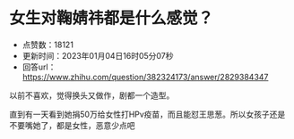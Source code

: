 # 女生对鞠婧祎都是什么感觉？
- 点赞数：18121
- 更新时间：2023年01月04日16时05分07秒
- 回答url：https://www.zhihu.com/question/382324173/answer/2829384347
<body>
 <p data-pid="1rJqoSEt">以前不喜欢，觉得换头又做作，剧都一个造型。</p>
 <p data-pid="AXoNN5CM">直到有一天看到她捐50万给女性打HPv疫苗，而且能怼王思葱。所以女孩子还是不要嘴她了，都是女性，恶意少点吧</p>
</body>